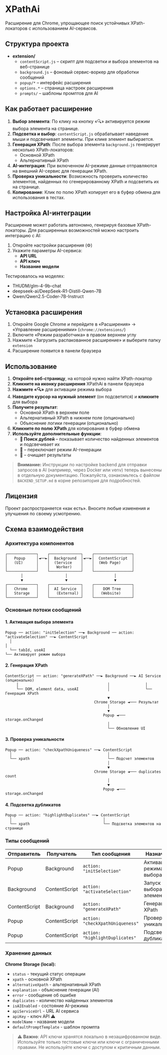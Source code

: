 # XPathAi
Расширение для Chrome, упрощающее поиск устойчивых XPath-локаторов с использованием AI-сервисов.

## Структура проекта

- **extension/**
  - `contentScript.js` – скрипт для подсветки и выбора элементов на веб-странице
  - `background.js` – фоновый сервис-воркер для обработки сообщений
  - `popup/*` – интерфейс расширения
  - `options.*` – страница настроек расширения
  - `prompts/` – шаблоны промптов для AI

## Как работает расширение

1. **Выбор элемента**: По клику на кнопку «🔍» активируется режим выбора элемента на странице.
2. **Подсветка и выбор**: `contentScript.js` обрабатывает наведение мыши и подсвечивает элементы. При клике элемент выбирается.
3. **Генерация XPath**: После выбора элемента `background.js` генерирует несколько XPath-локаторов:
   - Основной XPath
   - Альтернативный XPath
4. **AI-интеграция**: При включенном AI-режиме данные отправляются на внешний AI-сервис для генерации XPath.
5. **Проверка уникальности**: Возможность проверить количество элементов, найденных по сгенерированному XPath и подсветить их на странице.
6. **Копирование**: Клик по полю XPath копирует его в буфер обмена для использования в тестах.

## Настройка AI-интеграции

Расширение может работать автономно, генерируя базовые XPath-локаторы. Для расширенных возможностей можно настроить интеграцию с AI:

1. Откройте настройки расширения (⚙️)
2. Укажите параметры AI-сервиса:
   - **API URL**
   - **API ключ**
   - **Название модели**

Тестировалось на моделях:
- THUDM/glm-4-9b-chat
- deepseek-ai/DeepSeek-R1-Distill-Qwen-7B
- Qwen/Qwen2.5-Coder-7B-Instruct

## Установка расширения

1. Откройте Google Chrome и перейдите в «Расширения» → «Управление расширениями» (`chrome://extensions/`)
2. Включите «Режим разработчика» в правом верхнем углу
3. Нажмите «Загрузить распакованное расширение» и выберите папку `extension`
4. Расширение появится в панели браузера

## Использование

1. **Откройте веб-страницу**, на которой нужно найти XPath-локатор
2. **Кликните на иконку расширения** XPathAi в панели браузера
3. **Нажмите «🔍»** для активации режима выбора
4. **Наведите курсор на нужный элемент** (он подсветится) и **кликните** для выбора
5. **Получите результат**:
   - Основной XPath в верхнем поле
   - Альтернативный XPath в нижнем поле (опционально)
   - Объяснение логики генерации (опционально)
6. **Кликните по полю XPath** для копирования в буфер обмена
7. **Используйте дополнительные функции**:
   - **🦄 Поиск дублей** – показывает количество найденных элементов и подсвечивает их
   - **🤖** – переключает режим AI-генерации
   - **🔄️** – очищает результаты

> **Внимание:** Инструкции по настройке backend для отправки запросов в AI (например, через Docker или venv) теперь вынесены в отдельную документацию. Пожалуйста, ознакомьтесь с файлом `BACKEND_SETUP.md` в корне репозитория для подробностей.

## Лицензия

Проект распространяется «как есть». Вносите любые изменения и улучшения по своему усмотрению.

## Схема взаимодействия

### Архитектура компонентов
```
┌─────────────┐    ┌──────────────┐    ┌─────────────────┐
│   Popup     │◄──►│  Background  │◄──►│  ContentScript  │
│   (UI)      │    │  (Service    │    │  (Web Page)     │
│             │    │   Worker)    │    │                 │
└─────────────┘    └──────────────┘    └─────────────────┘
       │                   │                     │
       ▼                   ▼                     ▼
┌─────────────┐    ┌──────────────┐    ┌─────────────────┐
│   Chrome    │    │  AI Service  │    │    DOM Tree     │
│   Storage   │    │   (External) │    │   (Website)     │
└─────────────┘    └──────────────┘    └─────────────────┘
```

### Основные потоки сообщений

#### 1. Активация выбора элемента
```
Popup ── action: "initSelection" ──► Background ── action: "activateSelection" ──► ContentScript
  │                                                                                 │
  └── tabId, useAI                                                                  └── Активирует режим выбора
```

#### 2. Генерация XPath
```
ContentScript ── action: "generateXPath" ──► Background ──► AI Service (опционально)
     │                                        │                │
     └── DOM, element data, useAI             │                └── Генерация XPath
                                              ▼
                                        Chrome Storage ◄─── Результат
                                              │
                                              ▼
                                            Popup ◄─── storage.onChanged
                                              │
                                              └── Обновление UI
```

#### 3. Проверка уникальности
```
Popup ── action: "checkXpathUniqueness" ──► ContentScript
  │                                           │
  └── xpath                                   └── Подсчет элементов
                                              │
                                              ▼
                                        Chrome Storage ◄─── duplicates count
                                              │
                                              ▼
                                            Popup ◄─── storage.onChanged
```

#### 4. Подсветка дубликатов
```
Popup ── action: "highlightDuplicates" ──► ContentScript
  │                                         │
  └── xpath                                 └── Подсветка элементов на странице
```

### Типы сообщений

| Отправитель | Получатель | Тип сообщения | Назначение |
|-------------|------------|---------------|------------|
| Popup | Background | `action: "initSelection"` | Активация режима выбора |
| Background | ContentScript | `action: "activateSelection"` | Запуск выбора элемента |
| ContentScript | Background | `action: "generateXPath"` | Генерация XPath |
| Popup | ContentScript | `action: "checkXpathUniqueness"` | Проверка уникальности |
| Popup | ContentScript | `action: "highlightDuplicates"` | Подсветка дубликатов |

### Хранение данных

**Chrome Storage (local):**
- `status` - текущий статус операции
- `xpath` - основной XPath
- `alternativeXpath` - альтернативный XPath  
- `explanation` - объяснение генерации (AI)
- `error` - сообщение об ошибке
- `duplicates` - количество найденных элементов
- `isAIEnabled` - состояние AI-режима
- `apiServiceUrl` - URL AI сервиса
- `apiKey` - ключ API ⚠️
- `modelName` - название модели
- `defaultPromptTemplate` - шаблон промпта

> ⚠️ **Важно**: API ключи хранятся локально в незашифрованном виде. Используйте только тестовые ключи или ключи с ограниченными правами. Не используйте ключи с доступом к критичным данным.
